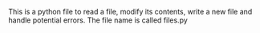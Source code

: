 This is a python file to read a file, modify its contents, write a new file and handle potential errors.
The file name is called files.py
